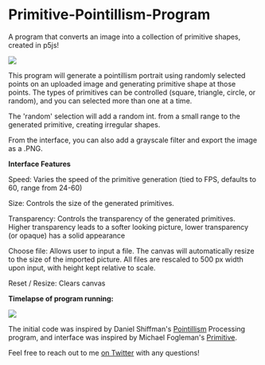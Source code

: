 # Primitive-Pointillism-Program
A program that converts an image into a collection of primitive shapes, created in p5js! 

![](https://user-images.githubusercontent.com/46334898/90784445-46abe700-e2cf-11ea-9369-e9fbb7524ec1.png)

This program will generate a pointillism portrait using randomly selected points on an uploaded image and generating primitive shape at those points. The types of primitives can be controlled (square, triangle, circle, or random), and you can selected more than one at a time.

The 'random' selection will add a random int. from a small range to the generated primitive, creating irregular shapes.

From the interface, you can also add a grayscale filter and export the image as a .PNG.

**Interface Features**

Speed: Varies the speed of the primitive generation (tied to FPS, defaults to 60, range from 24-60)

Size: Controls the size of the generated primitives. 

Transparency: Controls the transparency of the generated primitives. Higher transparency leads to a softer looking picture, lower transparency (or opaque) has a solid appearance

Choose file: Allows user to input a file. The canvas will automatically resize to the size of the imported picture. All files are rescaled to 500 px width upon input, with height kept relative to scale. 

Reset / Resize: Clears canvas


**Timelapse of program running:**

![](https://user-images.githubusercontent.com/46334898/90784810-a73b2400-e2cf-11ea-907b-89a23bb48364.gif)

The initial code was inspired by Daniel Shiffman's [Pointillism](https://processing.org/examples/pointillism.html) Processing program, and interface was inspired by Michael Fogleman's [Primitive](https://github.com/fogleman/primitive).

Feel free to reach out to me [on Twitter](https://twitter.com/AndrewASink) with any questions!
